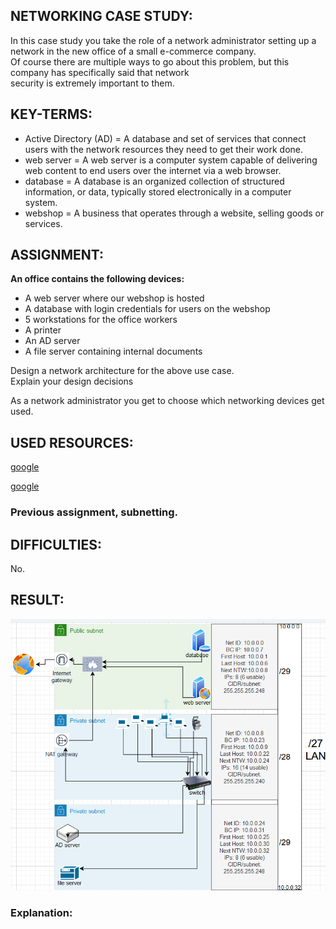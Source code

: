 ## NETWORKING CASE STUDY:

In this case study you take the role of a network administrator setting up a network in the new office of a small e-commerce company.  
Of course there are multiple ways to go about this problem, but this company has specifically said that network  
security is extremely important to them.

## KEY-TERMS:

* Active Directory (AD) = A database and set of services that connect users with the network resources they need to get their work done. 
* web server = A web server is a computer system capable of delivering web content to end users over the internet via a web browser.
* database = A database is an organized collection of structured information, or data, typically stored electronically in a computer system.
* webshop = A business that operates through a website, selling goods or services.

## ASSIGNMENT:

**An office contains the following devices:**
* A web server where our webshop is hosted
* A database with login credentials for users on the webshop
* 5 workstations for the office workers
* A printer
* An AD server
* A file server containing internal documents  

Design a network architecture for the above use case.  
Explain your design decisions  

As a network administrator you get to choose which networking devices get used.  


## USED RESOURCES:

[google](https://www.google.com/search?client=firefox-b-d&q=what+is+the+purpose+of+an+internet+gateway)

[google](https://www.google.com/search?client=firefox-b-d&q=active+directory)

### Previous assignment, subnetting.

## DIFFICULTIES:

No.

## RESULT:

![NTW-case-study](../00_includes\SCREENSHOTS\Security\NTW_case-study0.1.png)

### Explanation:



